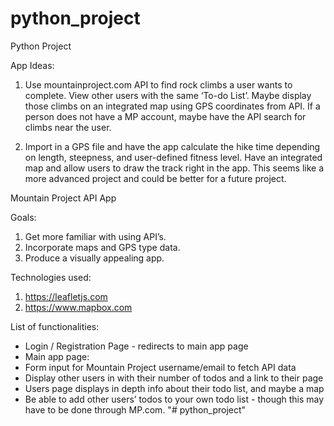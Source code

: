 # python_project

Python Project

App Ideas:

1. Use mountainproject.com API to find rock climbs a user wants to complete. View other users with the same ‘To-do List’. Maybe display those climbs on an integrated map using GPS coordinates from API. If a person does not have a MP account, maybe have the API search for climbs near the user.

2. Import in a GPS file and have the app calculate the hike time depending on length, steepness, and user-defined fitness level. Have an integrated map and allow users to draw the track right in the app. This seems like a more advanced project and could be better for a future project.


Mountain Project API App

Goals:
1. Get more familiar with using API’s.
2. Incorporate maps and GPS type data.
3. Produce a visually appealing app.

Technologies used:
1. https://leafletjs.com
2. https://www.mapbox.com



List of functionalities:

- Login / Registration Page - redirects to main app page
- Main app page:
- Form input for Mountain Project username/email to fetch API data
- Display other users in with their number of todos and a link to their page
- Users page displays in depth info about their todo list, and maybe a map
- Be able to add other users’ todos to your own todo list - though this may have to be done through MP.com.
"# python_project" 
